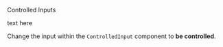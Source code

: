 Controlled Inputs

text here

<p class="call-to-play">
  Change the input within the <code>ControlledInput</code> component 
  to <strong>be controlled</strong>.
</p>
